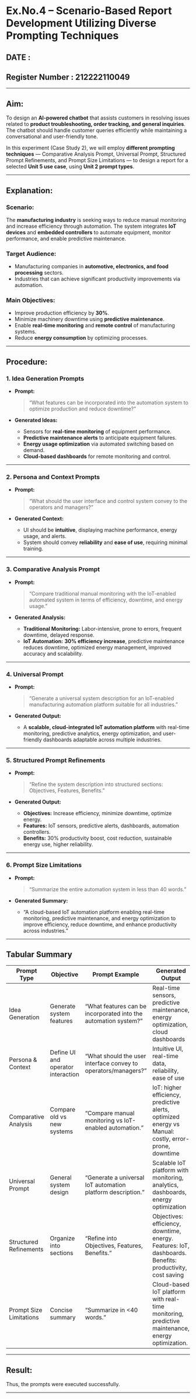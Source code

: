 # Ex.No.4 – Scenario-Based Report Development Utilizing Diverse Prompting Techniques

## DATE : 
## Register Number : 212222110049
---

## Aim:

To design an **AI-powered chatbot** that assists customers in resolving issues related to **product troubleshooting, order tracking, and general inquiries**. The chatbot should handle customer queries efficiently while maintaining a conversational and user-friendly tone.

In this experiment (Case Study 2), we will employ **different prompting techniques** — Comparative Analysis Prompt, Universal Prompt, Structured Prompt Refinements, and Prompt Size Limitations — to design a report for a selected **Unit 5 use case**, using **Unit 2 prompt types**.

---

## Explanation:

### Scenario:

The **manufacturing industry** is seeking ways to reduce manual monitoring and increase efficiency through automation. The system integrates **IoT devices** and **embedded controllers** to automate equipment, monitor performance, and enable predictive maintenance.

### Target Audience:

* Manufacturing companies in **automotive, electronics, and food processing** sectors.
* Industries that can achieve significant productivity improvements via automation.

### Main Objectives:

* Improve production efficiency by **30%**.
* Minimize machinery downtime using **predictive maintenance**.
* Enable **real-time monitoring** and **remote control** of manufacturing systems.
* Reduce **energy consumption** by optimizing processes.

---

## Procedure:

### 1. Idea Generation Prompts

* **Prompt:**

  > “What features can be incorporated into the automation system to optimize production and reduce downtime?”

* **Generated Ideas:**

  * Sensors for **real-time monitoring** of equipment performance.
  * **Predictive maintenance alerts** to anticipate equipment failures.
  * **Energy usage optimization** via automated switching based on demand.
  * **Cloud-based dashboards** for remote monitoring and control.

---

### 2. Persona and Context Prompts

* **Prompt:**

  > “What should the user interface and control system convey to the operators and managers?”

* **Generated Context:**

  * UI should be **intuitive**, displaying machine performance, energy usage, and alerts.
  * System should convey **reliability** and **ease of use**, requiring minimal training.

---

### 3. Comparative Analysis Prompt

* **Prompt:**

  > “Compare traditional manual monitoring with the IoT-enabled automated system in terms of efficiency, downtime, and energy usage.”

* **Generated Analysis:**

  * **Traditional Monitoring:** Labor-intensive, prone to errors, frequent downtime, delayed response.
  * **IoT Automation:** **30% efficiency increase**, predictive maintenance reduces downtime, optimized energy management, improved accuracy and scalability.

---

### 4. Universal Prompt

* **Prompt:**

  > “Generate a universal system description for an IoT-enabled manufacturing automation platform suitable for all industries.”

* **Generated Output:**

  * A **scalable, cloud-integrated IoT automation platform** with real-time monitoring, predictive analytics, energy optimization, and user-friendly dashboards adaptable across multiple industries.

---

### 5. Structured Prompt Refinements

* **Prompt:**

  > “Refine the system description into structured sections: Objectives, Features, Benefits.”

* **Generated Output:**

  * **Objectives:** Increase efficiency, minimize downtime, optimize energy.
  * **Features:** IoT sensors, predictive alerts, dashboards, automation controllers.
  * **Benefits:** 30% productivity boost, cost reduction, sustainable energy use, higher reliability.

---

### 6. Prompt Size Limitations

* **Prompt:**

  > “Summarize the entire automation system in less than 40 words.”

* **Generated Summary:**

  * “A cloud-based IoT automation platform enabling real-time monitoring, predictive maintenance, and energy optimization to improve efficiency, reduce downtime, and enhance productivity across industries.”

---

## Tabular Summary

| **Prompt Type**         | **Objective**                      | **Prompt Example**                                              | **Generated Output**                                                                                     |
| ----------------------- | ---------------------------------- | --------------------------------------------------------------- | -------------------------------------------------------------------------------------------------------- |
| Idea Generation         | Generate system features           | “What features can be incorporated into the automation system?” | Real-time sensors, predictive maintenance, energy optimization, cloud dashboards                         |
| Persona & Context       | Define UI and operator interaction | “What should the user interface convey to operators/managers?”  | Intuitive UI, real-time data, reliability, ease of use                                                   |
| Comparative Analysis    | Compare old vs new systems         | “Compare manual monitoring vs IoT-enabled automation.”          | IoT: higher efficiency, predictive alerts, optimized energy vs Manual: costly, error-prone, downtime     |
| Universal Prompt        | General system design              | “Generate a universal IoT automation platform description.”     | Scalable IoT platform with monitoring, analytics, dashboards, energy optimization                        |
| Structured Refinements  | Organize into sections             | “Refine into Objectives, Features, Benefits.”                   | Objectives: efficiency, downtime, energy. Features: IoT, dashboards. Benefits: productivity, cost saving |
| Prompt Size Limitations | Concise summary                    | “Summarize in <40 words.”                                       | Cloud-based IoT platform with real-time monitoring, predictive maintenance, energy optimization.         |

---

## Result:

Thus, the prompts were executed successfully.

---

